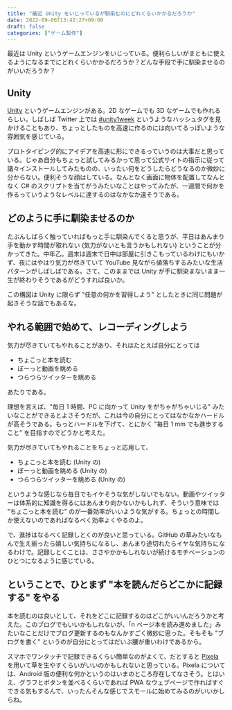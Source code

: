 ```yaml
---
title: "最近 Unity をいじっているが馴染むのにどれくらいかかるだろうか"
date: 2022-09-06T13:42:27+09:00
draft: false
categories: ["ゲーム製作"]
---
```

           
最近は Unity というゲームエンジンをいじっている。便利らしいがまともに使えるようになるまでにどれくらいかかるだろうか？どんな手段で手に馴染ませるのがいいだろうか？

<!--more-->

## Unity

[Unity](https://unity.com/ja) というゲームエンジンがある。2D なゲームでも 3D なゲームでも作れるらしい。しばしば Twitter 上では [#unity1week](https://twitter.com/hashtag/unity1week) というようなハッシュタグを見かけることもあり、ちょっとしたものを高速に作るのには向いてるっぽいような雰囲気を感じている。

プロトタイピング的にアイデアを高速に形にできるっていうのは大事だと思っている。じゃあ自分もちょっと試してみるかって思って公式サイトの指示に従って諸々インストールしてみたものの、いったい何をどうしたらどうなるのか微妙に分からない。便利そうな顔はしている。なんとなく画面に物体を配置してなんとなく C# のスクリプトを当てがうみたいなことはやってみたが、一週間で何かを作るっていうようなレベルに達するのはなかなか遠そうである。

## どのように手に馴染ませるのか

たぶんしばらく触っていればもっと手に馴染んでくると思うが、平日はあんまり手を動かす時間が取れない (気力がないとも言うかもしれない) ということが分かってきた。中年乙。週末は週末で日中は部屋に引きこもっているわけにもいかず、夜にはやはり気力が尽きていて YouTube 見ながら値落ちするみたいな生活パターンがしばしばである。さて、このままでは Unity が手に馴染まないまま一生が終わりそうであるがどうすれば良いか。

この構図は Unity に限らず "任意の何かを習得しよう" としたときに同じ問題が起きそうな話でもあるな。

## やれる範囲で始めて、レコーディングしよう

気力が尽きていてもやれることがあり、それはたとえば自分にとっては

- ちょこっと本を読む
- ぼーっと動画を眺める
- つらつらツイッターを眺める

あたりである。

理想を言えば、"毎日 1 時間、PC に向かって Unity をがちゃがちゃいじる" みたいなことができるとよさそうだが、これは今の自分にとってはなかなかハードルが高そうである。もっとハードルを下げて、とにかく "毎日 1 mm でも進歩すること" を目指すのでどうかと考えた。

気力が尽きていてもやれることをちょっと応用して、

- ちょこっと本を読む (Unity の)
- ぼーっと動画を眺める (Unity の)
- つらつらツイッターを眺める (Unity の)

というような感じなら毎日でもイケそうな気がしないでもない。動画やツイッターは体系的に知識を得るにはあんまり向かないかもしれず、そういう意味では "ちょこっと本を読む" のが一番効率がいいような気がする。ちょっとの時間しか使えないのであればなるべく効率よくやるのよ。

で、進捗はなるべく記録しとくのが良いと思っている。GitHub の草みたいなもんで生え揃ったら嬉しい気持ちになるし、あんまり途切れたらイヤな気持ちになるわけで。記録しとくことは、ささやかかもしれないが続けるモチベーションのひとつになるように感じている。

## ということで、ひとまず "本を読んだらどこかに記録する" をやる

本を読むのは良いとして、それをどこに記録するのはどこがいいんだろうかと考えた。このブログでもいいかもしれないが、「n ページ本を読み進めました」みたいなことだけでブログ更新するのもなんかすごく微妙に思った。そもそも "ブログを書く" というのが自分にとってはだいぶ腰が重いわけであるから。

スマホでワンタッチで記録できるくらい簡単なのがよくて、だとすると [Pixela](https://pixe.la/ja) を用いて草を生やすくらいがいいのかもしれないと思っている。Pixela については、Android 版の便利な何かというのはいまのところ存在してなさそう。とはいえ、グラフとボタンを並べるくらいであれば PWA なウェブページで作ればすぐできる気もするんで、いったんそんな感じでスモールに始めてみるのがいいかしらね。


